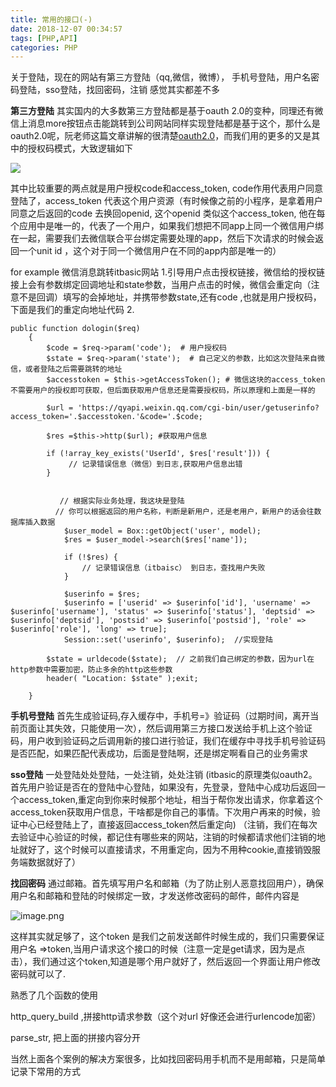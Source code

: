 ```yaml
---
title: 常用的接口(-)
date: 2018-12-07 00:34:57
tags: [PHP,API]
categories: PHP
---
```


关于登陆，现在的网站有第三方登陆（qq,微信，微博）， 手机号登陆，用户名密码登陆，sso登陆，找回密码，注销 感觉其实都差不多
<!--more-->

**第三方登陆**
其实国内的大多数第三方登陆都是基于oauth 2.0的变种，同理还有微信上消息more按钮点击能跳转到公司网站同样实现登陆都是基于这个，那什么是oauth2.0呢，阮老师这篇文章讲解的很清楚[oauth2.0](http://www.ruanyifeng.com/blog/2014/05/oauth_2_0.html)，而我们用的更多的又是其中的授权码模式，大致逻辑如下

![](https://upload-images.jianshu.io/upload_images/5525740-517ca8a069faf690.png?imageMogr2/auto-orient/strip%7CimageView2/2/w/1240)

其中比较重要的两点就是用户授权code和access_token, code作用代表用户同意登陆了，access_token 代表这个用户资源（有时候像之前的小程序，是拿着用户同意之后返回的code 去换回openid, 这个openid 类似这个access_token, 他在每个应用中是唯一的，代表了一个用户，如果我们想把不同app上同一个微信用户绑在一起，需要我们去微信联合平台绑定需要处理的app，然后下次请求的时候会返回一个unit id ，这个对于同一个微信用户在不同的app内部是唯一的）

for example 微信消息跳转itbasic网站
1.引导用户点击授权链接，微信给的授权链接上会有参数绑定回调地址和state参数，当用户点击的时候，微信会重定向（注意不是回调）填写的会掉地址，并携带参数state,还有code ,也就是用户授权码，下面是我们的重定向地址代码
2.
```
public function dologin($req)
    {
        $code = $req->param('code');  # 用户授权码
        $state = $req->param('state');  # 自己定义的参数，比如这次登陆来自微信，或者登陆之后需要跳转的地址
        $accesstoken = $this->getAccessToken(); # 微信这块的access_token不需要用户的授权即可获取，但后面获取用户信息还是需要授权码，所以原理和上面是一样的
         
        $url = 'https://qyapi.weixin.qq.com/cgi-bin/user/getuserinfo?access_token='.$accesstoken.'&code='.$code;  

        $res =$this->http($url); #获取用户信息

        if (!array_key_exists('UserId', $res['result'])) {
             // 记录错误信息（微信）到日志,获取用户信息出错
        }

        
           // 根据实际业务处理，我这块是登陆
          // 你可以根据返回的用户名称，判断是新用户，还是老用户，新用户的话会往数据库插入数据
            $user_model = Box::getObject('user', model);
            $res = $user_model->search($res['name']);

            if (!$res) {
                // 记录错误信息（itbaisc） 到日志，查找用户失败
            }
        
            $userinfo = $res;
            $userinfo = ['userid' => $userinfo['id'], 'username' => $userinfo['username'], 'status' => $userinfo['status'], 'deptsid' => $userinfo['deptsid'], 'postsid' => $userinfo['postsid'], 'role' => $userinfo['role'], 'long' => true];
            Session::set('userinfo', $userinfo);  //实现登陆
        
        $state = urldecode($state);  // 之前我们自己绑定的参数，因为url在http参数中需要加密，防止多余的http这些参数
        header( "Location: $state" );exit;

    }
```
**手机号登陆**
首先生成验证码,存入缓存中，手机号=》验证码（过期时间，离开当前页面让其失效，只能使用一次），然后调用第三方接口发送给手机上这个验证码，用户收到验证码之后调用新的接口进行验证，我们在缓存中寻找手机号验证码是否匹配，如果匹配代表成功，后面是登陆啊，还是绑定啊看自己的业务需求

**sso登陆**
一处登陆处处登陆，一处注销，处处注销
(itbasic的原理类似oauth2。首先用户验证是否在的登陆中心登陆，如果没有，先登录，登陆中心成功后返回一个access_token,重定向到你来时候那个地址，相当于帮你发出请求，你拿着这个access_token获取用户信息，干啥都是你自己的事情。下次用户再来的时候，验证中心已经登陆上了，直接返回access_token然后重定向)
（注销，我们在每次去验证中心验证的时候，都记住有哪些来的网站，注销的时候都请求他们注销的地址就好了，这个时候可以直接请求，不用重定向，因为不用种cookie,直接销毁服务端数据就好了）

**找回密码**
通过邮箱。首先填写用户名和邮箱（为了防止别人恶意找回用户），确保用户名和邮箱和登陆的时候绑定一致，才发送修改密码的邮件，邮件内容是

![image.png](https://upload-images.jianshu.io/upload_images/5525740-804e1f534d3a4917.png?imageMogr2/auto-orient/strip%7CimageView2/2/w/1240)

这样其实就足够了，这个token 是我们之前发送邮件时候生成的，我们只需要保证 用户名 =>token,当用户请求这个接口的时候（注意一定是get请求，因为是点击），我们通过这个token,知道是哪个用户就好了，然后返回一个界面让用户修改密码就可以了.



熟悉了几个函数的使用

http_query_build ,拼接http请求参数（这个对url 好像还会进行urlencode加密）

parse_str, 把上面的拼接内容分开





当然上面各个案例的解决方案很多，比如找回密码用手机而不是用邮箱，只是简单记录下常用的方式



